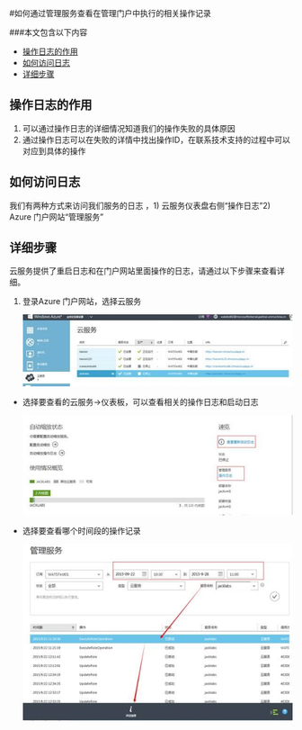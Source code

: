 <properties 
	pageTitle="如何通过管理服务查看在管理门户中执行的相关操作记录" 
	description="本文介绍如何通过管理服务查看在管理门户中执行的相关操作记录" 
	services="management portal" 
	documentationCenter="" 
	authors=""
	manager="" 
	editor=""/>
<tags ms.service="na-aog" ms.date="" wacn.date="12/18/2015"/>


#如何通过管理服务查看在管理门户中执行的相关操作记录


###本文包含以下内容
- [操作日志的作用](#function)
- [如何访问日志](#access)
- [详细步骤](#detail)
 
## <a id="function"></a>操作日志的作用
 
1. 可以通过操作日志的详细情况知道我们的操作失败的具体原因
2. 通过操作日志可以在失败的详情中找出操作ID，在联系技术支持的过程中可以对应到具体的操作
 
## <a id="access"></a>如何访问日志
 
我们有两种方式来访问我们服务的日志 ，1) 云服务仪表盘右侧“操作日志”2) Azure 门户网站“管理服务”
 
## <a id="detail"></a>详细步骤
 
云服务提供了重启日志和在门户网站里面操作的日志，请通过以下步骤来查看详细。

1. 登录Azure 门户网站，选择云服务

	![](./media/aog-management-portal-how-to-see-operation-log/choose-service.jpg)
 
- 选择要查看的云服务->仪表板，可以查看相关的操作日志和启动日志

	![](./media/aog-management-portal-how-to-see-operation-log/open-log-from-dashboard.jpg)
 
- 选择要查看哪个时间段的操作记录

	![](./media/aog-management-portal-how-to-see-operation-log/direct-to-management-service.jpg)
